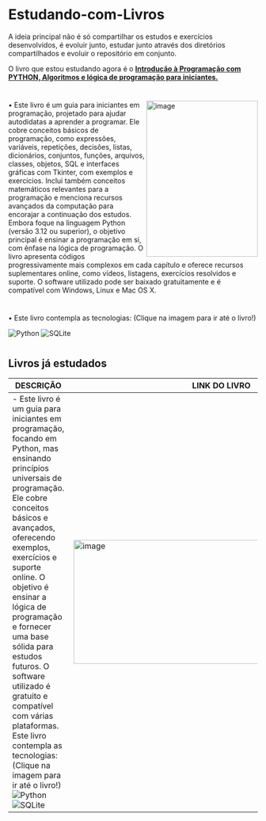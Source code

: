 # Estudando-com-Livros
A ideia principal não é só compartilhar os estudos e exercícios desenvolvidos, é evoluir junto, estudar junto através dos diretórios compartilhados e evoluir o repositório em conjunto.

O livro que estou estudando agora é o <a href='https://github.com/SkippeRBM/Estudando-com-Livros/tree/main/Introdução%20á%20programação%20com%20Python'>**Introdução à Programação com PYTHON, Algoritmos e lógica de programação para iniciantes.**</a>
#
<a href="https://amzn.to/3JLwXNa">
  <img align="right" width="225" height="315" src="https://m.media-amazon.com/images/I/61OKqJ+8AzL._SY466_.jpg" alt="image"> 
</a> 
 • Este livro é um guia para iniciantes em programação, projetado para ajudar autodidatas a aprender a programar. Ele cobre conceitos básicos de programação, como expressões, variáveis, repetições, decisões, listas, dicionários, conjuntos, funções, arquivos, classes, objetos, SQL e interfaces gráficas com Tkinter, com exemplos e exercícios. Inclui também conceitos matemáticos relevantes para a programação e menciona recursos avançados da computação para encorajar a continuação dos estudos. Embora foque na linguagem Python (versão 3.12 ou superior), o objetivo principal é ensinar a programação em si, com ênfase na lógica de programação. O livro apresenta códigos progressivamente mais complexos em cada capítulo e oferece recursos suplementares online, como vídeos, listagens, 
 exercícios resolvidos e suporte. O software utilizado pode ser baixado gratuitamente e é compatível com Windows, Linux e Mac OS X.

#

• Este livro contempla as tecnologias: (Clique na imagem para ir até o livro!)
 
![Python](https://img.shields.io/badge/Python-14354C?style=for-the-badge&logo=python&logoColor=white)
![SQLite](https://img.shields.io/badge/Sqlite-003B57?style=for-the-badge&logo=sqlite&logoColor=white)
#
## Livros já estudados
| DESCRIÇÃO | LINK DO LIVRO | 
| - | - |
| - Este livro é um guia para iniciantes em programação, focando em Python, mas ensinando princípios universais de programação. Ele cobre conceitos básicos e avançados, oferecendo exemplos, exercícios e suporte online. O objetivo é ensinar a lógica de programação e fornecer uma base sólida para estudos futuros. O software utilizado é gratuito e compatível com várias plataformas. Este livro contempla as tecnologias: (Clique na imagem para ir até o livro!) ![Python](https://img.shields.io/badge/Python-14354C?style=for-the-badge&logo=python&logoColor=white)  ![SQLite](https://img.shields.io/badge/Sqlite-003B57?style=for-the-badge&logo=sqlite&logoColor=white) | <a href="https://amzn.to/3JLwXNa"> <img align="right" width="600" height="250" src="https://m.media-amazon.com/images/I/61OKqJ+8AzL._SY466_.jpg" alt="image">  </a> |
